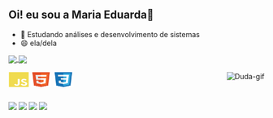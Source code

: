 ## Oi! eu sou a Maria Eduarda👋

- 🌱 Estudando análises e desenvolvimento de sistemas
- 😄 ela/dela


<a href="https://github.com/Eduardabrasilc">
  <img align="center" height="180em" src="https://github-readme-stats.vercel.app/api?username=Eduardabrasilc&show_icons=true&theme=dracula&include_all_commits-true&count_private-true"/>
</a>
<a href="https://github.com/Eduardabrasilc">
  <img align="center" height="180em" src="https://github-readme-stats.vercel.app/api/top-langs/?username=Eduardabrasilc&layout=compact&langs_count=16&theme=dracula"/> 
</a>

<div style="display: inline_block"><br>
  <img align="center" alt="Duda-Js" height="30" width="40" src="https://raw.githubusercontent.com/devicons/devicon/master/icons/javascript/javascript-plain.svg">
  <img align="center" alt="Duda-HTML" height="30" width="40" src="https://raw.githubusercontent.com/devicons/devicon/master/icons/html5/html5-original.svg">
  <img align="center" alt="Duda-CSS" height="30" width="40" src="https://raw.githubusercontent.com/devicons/devicon/master/icons/css3/css3-original.svg">
    <img align= "right" alt="Duda-gif" src="https://cdn.discordapp.com/attachments/1152387162571014244/1152387248298401832/Untitled_Made_with_FlexClip.gif">
</div>

  
  ##

  <div> 
  <a href="https://instagram.com/dudwx" target="_blank"><img src="https://img.shields.io/badge/-Instagram-%23E4405F?style=for-the-badge&logo=instagram&logoColor=white" target="_blank"></a>
 <a href="https://discord.gg/maria290101" target="_blank"><img src="https://img.shields.io/badge/Discord-7289DA?style=for-the-badge&logo=discord&logoColor=white" target="_blank"></a> 
  <a href = "mailto:maria.costa@sptech.school"><img src="https://img.shields.io/badge/-Gmail-%23333?style=for-the-badge&logo=gmail&logoColor=white" target="_blank"></a>
  <a href="[https://www.linkedin.com/in/maria-eduarda-brasil-costa-a44027251]" target="_blank"><img src="https://img.shields.io/badge/-LinkedIn-%230077B5?style=for-the-badge&logo=linkedin&logoColor=white" target="_blank"></a> 
  
</div>

